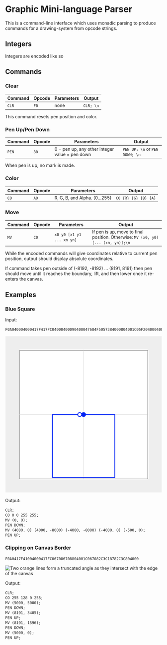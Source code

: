 # Graphic Mini-language Parser

This is a command-line interface which uses monadic parsing to produce commands for a drawing-system from opcode strings.

## Integers

Integers are encoded like so

## Commands

### Clear

Command | Opcode | Parameters | Output
--- | --- | --- | --- 
`CLR` | `F0` | none | `CLR; \n`

This command resets pen position and color.

### Pen Up/Pen Down

Command | Opcode | Parameters | Output
--- | --- | --- | --- 
`PEN` | `80` | 0 = pen up, any other integer value = pen down | `PEN UP; \n` or `PEN DOWN; \n`

When pen is up, no mark is made.

### Color

Command | Opcode | Parameters | Output
--- | --- | --- | --- 
`CO` | `A0` | R, G, B, and Alpha. (0...255) | `CO {R} {G} {B} {A}`

### Move

Command | Opcode | Parameters | Output
--- | --- | --- | --- 
`MV` | `C0` | `x0 y0 [x1 y1 ... xn yn]` | If pen is up, move to final position. Otherwise: `MV (x0, y0) [... (xn, yn)];\n`

While the encoded commands will give coordinates relative to current pen position, output should display absolute coordinates.

If command takes pen outside of (-8192, -8192) ... (8191, 8191) then pen should move until it reaches the boundary, lift, and then lower once it re-enters the canvas.

## Examples

### Blue Square

Input:

```
F0A040004000417F417FC04000400090400047684F5057384000804001C05F204000400001400140400040007E405B2C4000804000
```

![blue sqaure](img/blue-square.png)

Output:

```
CLR;
CO 0 0 255 255;
MV (0, 0);
PEN DOWN;
MV (4000, 0) (4000, -8000) (-4000, -8000) (-4000, 0) (-500, 0);
PEN UP;
```

### Clipping on Canvas Border

```
F0A0417F41004000417FC067086708804001C067082C3C18782C3C804000
```

![Two orange lines form a truncated angle as they intersect with the edge of the canvas](img/cliping-lines.png)

Output:

```
CLR;
CO 255 128 0 255;
MV (5000, 5000);
PEN DOWN;
MV (8191, 3405);
PEN UP;
MV (8191, 1596);
PEN DOWN;
MV (5000, 0);
PEN UP;
```


